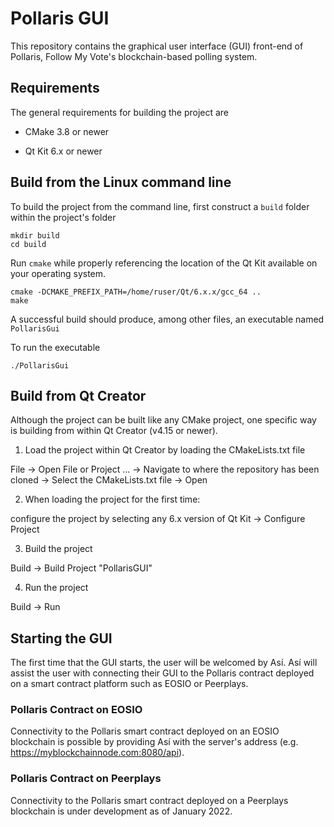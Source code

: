 # Pollaris GUI
This repository contains the graphical user interface (GUI) front-end of Pollaris, Follow My Vote's blockchain-based polling system.

## Requirements

The general requirements for building the project are

- CMake 3.8 or newer

- Qt Kit 6.x or newer


## Build from the Linux command line

To build the project from the command line, first construct a `build` folder within the project's folder

```
mkdir build
cd build
```

Run `cmake` while properly referencing the location of the Qt Kit available on your operating system.

```
cmake -DCMAKE_PREFIX_PATH=/home/ruser/Qt/6.x.x/gcc_64 ..
make
```

A successful build should produce, among other files, an executable named `PollarisGui`

To run the executable

```
./PollarisGui
```


## Build from Qt Creator

Although the project can be built like any CMake project, one specific way is building from within Qt Creator (v4.15 or newer).

1. Load the project within Qt Creator by loading the CMakeLists.txt file

File -> Open File or Project ... -> Navigate to where the repository has been cloned -> Select the CMakeLists.txt file -> Open

2. When loading the project for the first time:

configure the project by selecting any 6.x version of Qt Kit -> Configure Project

3. Build the project

Build -> Build Project "PollarisGUI"

4. Run the project

Build -> Run


## Starting the GUI

The first time that the GUI starts, the user will be welcomed by Así.  Así will assist the user with connecting their GUI to the Pollaris contract deployed on a smart contract platform such as EOSIO or Peerplays.

### Pollaris Contract on EOSIO

Connectivity to the Pollaris smart contract deployed on an EOSIO blockchain is possible by providing Así with the server's address (e.g. https://myblockchainnode.com:8080/api).

### Pollaris Contract on Peerplays

Connectivity to the Pollaris smart contract deployed on a Peerplays blockchain is under development as of January 2022.
